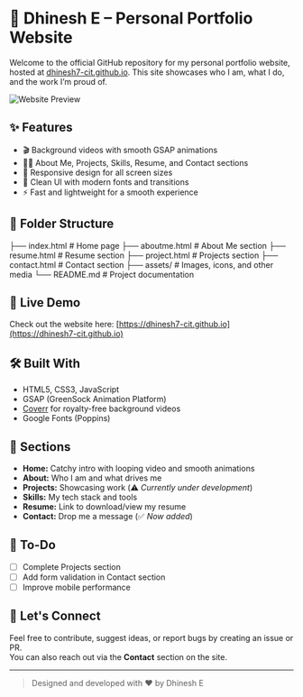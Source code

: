 # 💼 Dhinesh E – Personal Portfolio Website

Welcome to the official GitHub repository for my personal portfolio website, hosted at [dhinesh7-cit.github.io](https://dhinesh7-cit.github.io). This site showcases who I am, what I do, and the work I’m proud of.

![Website Preview](https://user-images.githubusercontent.com/your-screenshot-path)

## ✨ Features

- 🎬 Background videos with smooth GSAP animations
- 🧑‍💻 About Me, Projects, Skills, Resume, and Contact sections
- 📱 Responsive design for all screen sizes
- 🎨 Clean UI with modern fonts and transitions
- ⚡ Fast and lightweight for a smooth experience
## 📁 Folder Structure


  ├── index.html # Home page
  ├── aboutme.html # About Me section
  ├── resume.html # Resume section
  ├── project.html # Projects section
  ├── contact.html # Contact section
  ├── assets/ # Images, icons, and other media
  └── README.md # Project documentation

  
## 🚀 Live Demo

Check out the website here: [https://dhinesh7-cit.github.io](https://dhinesh7-cit.github.io)

## 🛠️ Built With

- HTML5, CSS3, JavaScript
- GSAP (GreenSock Animation Platform)
- [Coverr](https://coverr.co) for royalty-free background videos
- Google Fonts (Poppins)

## 🧩 Sections

- **Home:** Catchy intro with looping video and smooth animations  
- **About:** Who I am and what drives me  
- **Projects:** Showcasing work (⚠️ *Currently under development*)  
- **Skills:** My tech stack and tools  
- **Resume:** Link to download/view my resume  
- **Contact:** Drop me a message (✅ *Now added*)

## 📌 To-Do

- [ ] Complete Projects section
- [ ] Add form validation in Contact section
- [ ] Improve mobile performance

## 🤝 Let's Connect

Feel free to contribute, suggest ideas, or report bugs by creating an issue or PR.  
You can also reach out via the **Contact** section on the site.

---

> Designed and developed with ❤️ by Dhinesh E

